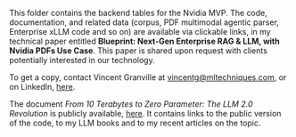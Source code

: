This folder contains the backend tables for the Nvidia MVP. The code, documentation, and related data (corpus, PDF multimodal agentic parser, Enterprise xLLM code and so on) are available via clickable links, in my technical paper entitled <b>Blueprint: Next-Gen Enterprise RAG & LLM, with Nvidia PDFs Use Case</b>. This paper is shared upon request with clients potentially interested in our technology. 

To get a copy, contact Vincent Granville at  <a href="vincentg@mltechniques.com">vincentg@mltechniques.com</a>, or on LinkedIn, <a href="https://www.linkedin.com/in/vincentg/">here</a>. 

The document <em>From 10 Terabytes to Zero Parameter: The LLM 2.0 Revolution</em> is publicly available, <a href="https://mltechniques.com/2024/12/08/from-10-terabytes-to-zero-parameter-the-llm-2-0-revolution/">here</a>. It contains links to the public version of the code, to my LLM books and to my recent articles on the topic.
